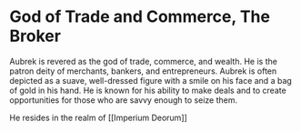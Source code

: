 # God of Trade and Commerce, The Broker

Aubrek is revered as the god of trade, commerce, and wealth. He is the patron deity of merchants, bankers, and entrepreneurs. Aubrek is often depicted as a suave, well-dressed figure with a smile on his face and a bag of gold in his hand. He is known for his ability to make deals and to create opportunities for those who are savvy enough to seize them.

He resides in the realm of [[Imperium Deorum]]